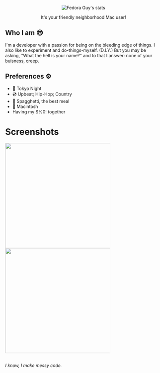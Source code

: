 <div align="center">
  
  ![Fedora Guy's stats](https://github-readme-stats.vercel.app/api?username=wannafedor4&theme=tokyonight)
  <p>It's your friendly neighborhood Mac user!</p>
</div>

## Who I am 😎
I'm a developer with a passion for being on the bleeding edge of things. I also like to experiment and do-things-myself. (D.I.Y.) But you may be asking, "What the hell is your name?" and to that I answer: none of your buisness, creep.

## Preferences ⚙️
- 🌃 Tokyo Night
- 💿 Upbeat; Hip-Hop; Country
- 🍝 Spagghetti, the best meal
- 💾 Macintosh
- Having my $%0! together

# Screenshots
<img src="https://github.com/wannafedor4/wannafedor4/assets/151413500/b28dbe00-a58c-4fe4-a8b5-cc9173913dfc" height=338>
<img src="https://github.com/wannafedor4/wannafedor4/assets/151413500/808a65d2-15d0-4948-92c2-c9ee78b75c56" height=338>
<br>
<br>

_I know, I make messy code._
